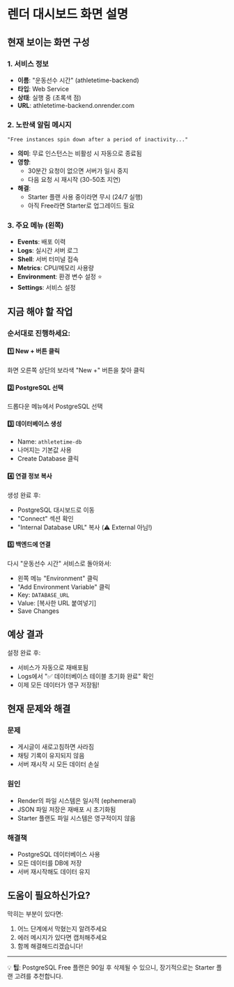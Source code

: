 # 렌더 대시보드 화면 설명

## 현재 보이는 화면 구성

### 1. 서비스 정보
- **이름**: "운동선수 시간" (athletetime-backend)
- **타입**: Web Service
- **상태**: 실행 중 (초록색 점)
- **URL**: athletetime-backend.onrender.com

### 2. 노란색 알림 메시지
```
"Free instances spin down after a period of inactivity..."
```
- **의미**: 무료 인스턴스는 비활성 시 자동으로 종료됨
- **영향**: 
  - 30분간 요청이 없으면 서버가 일시 중지
  - 다음 요청 시 재시작 (30-50초 지연)
- **해결**: 
  - Starter 플랜 사용 중이라면 무시 (24/7 실행)
  - 아직 Free라면 Starter로 업그레이드 필요

### 3. 주요 메뉴 (왼쪽)
- **Events**: 배포 이력
- **Logs**: 실시간 서버 로그
- **Shell**: 서버 터미널 접속
- **Metrics**: CPU/메모리 사용량
- **Environment**: 환경 변수 설정 ⭐
- **Settings**: 서비스 설정

## 지금 해야 할 작업

### 순서대로 진행하세요:

#### 1️⃣ New + 버튼 클릭
화면 오른쪽 상단의 보라색 "New +" 버튼을 찾아 클릭

#### 2️⃣ PostgreSQL 선택
드롭다운 메뉴에서 PostgreSQL 선택

#### 3️⃣ 데이터베이스 생성
- Name: `athletetime-db`
- 나머지는 기본값 사용
- Create Database 클릭

#### 4️⃣ 연결 정보 복사
생성 완료 후:
- PostgreSQL 대시보드로 이동
- "Connect" 섹션 확인
- "Internal Database URL" 복사 (⚠️ External 아님!)

#### 5️⃣ 백엔드에 연결
다시 "운동선수 시간" 서비스로 돌아와서:
- 왼쪽 메뉴 "Environment" 클릭
- "Add Environment Variable" 클릭
- Key: `DATABASE_URL`
- Value: [복사한 URL 붙여넣기]
- Save Changes

## 예상 결과

설정 완료 후:
- 서비스가 자동으로 재배포됨
- Logs에서 "✅ 데이터베이스 테이블 초기화 완료" 확인
- 이제 모든 데이터가 영구 저장됨!

## 현재 문제와 해결

### 문제
- 게시글이 새로고침하면 사라짐
- 채팅 기록이 유지되지 않음
- 서버 재시작 시 모든 데이터 손실

### 원인
- Render의 파일 시스템은 일시적 (ephemeral)
- JSON 파일 저장은 재배포 시 초기화됨
- Starter 플랜도 파일 시스템은 영구적이지 않음

### 해결책
- PostgreSQL 데이터베이스 사용
- 모든 데이터를 DB에 저장
- 서버 재시작해도 데이터 유지

## 도움이 필요하신가요?

막히는 부분이 있다면:
1. 어느 단계에서 막혔는지 알려주세요
2. 에러 메시지가 있다면 캡처해주세요
3. 함께 해결해드리겠습니다!

---

💡 **팁**: PostgreSQL Free 플랜은 90일 후 삭제될 수 있으니, 
장기적으로는 Starter 플랜 고려를 추천합니다.